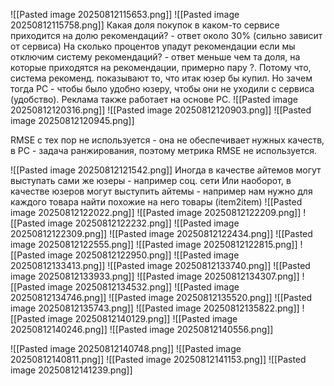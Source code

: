 ![[Pasted image 20250812115653.png]]
![[Pasted image 20250812115758.png]]
Какая доля покупок в каком-то сервисе приходится на долю рекомендаций? - ответ около 30% (сильно зависит от сервиса)
На сколько процентов упадут рекомендации если мы отключим систему рекомендаций? - ответ меньше чем та доля, на которые приходятся на рекомендации, примерно пару ?. Потому что, система рекоменд.  показывают то, что итак юзер бы купил. Но зачем тогда РС - чтобы было удобно юзеру, чтобы они не уходили с сервиса (удобство). Реклама также работает на основе РС. 
![[Pasted image 20250812120316.png]]
![[Pasted image 20250812120903.png]]
![[Pasted image 20250812120945.png]]

RMSE с тех пор не используется - она не обеспечивает нужных качеств, в РС - задача ранжирования, поэтому метрика RMSE не используется.

![[Pasted image 20250812121542.png]]
Иногда в качестве айтемов могут выступать сами же юзеры - например соц. сети
Или наоборот, в качестве юзеров могут выступить айтемы - например нам нужно для каждого товара найти похожие на него товары (item2item)
![[Pasted image 20250812122022.png]]
![[Pasted image 20250812122209.png]]
![[Pasted image 20250812122232.png]]
![[Pasted image 20250812122309.png]]
![[Pasted image 20250812122434.png]]
![[Pasted image 20250812122555.png]]
![[Pasted image 20250812122815.png]]
![[Pasted image 20250812122950.png]]
![[Pasted image 20250812133413.png]]
![[Pasted image 20250812133740.png]]
![[Pasted image 20250812133933.png]]
![[Pasted image 20250812134307.png]]
![[Pasted image 20250812134532.png]]
![[Pasted image 20250812134746.png]]
![[Pasted image 20250812135520.png]]
![[Pasted image 20250812135743.png]]
![[Pasted image 20250812135822.png]]
![[Pasted image 20250812140129.png]]
![[Pasted image 20250812140246.png]]
![[Pasted image 20250812140556.png]]

![[Pasted image 20250812140748.png]]
![[Pasted image 20250812140811.png]]
![[Pasted image 20250812141153.png]]
![[Pasted image 20250812141239.png]]
